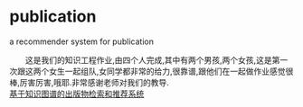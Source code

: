 # publication
a recommender system for publication

　　这是我们的知识工程作业,由四个人完成,其中有两个男孩,两个女孩,这是第一次跟这两个女生一起组队,女同学都非常的给力,很靠谱,跟他们在一起做作业感觉很棒,厉害厉害,哦耶.非常感谢老师对我们的教导.  
  [基于知识图谱的出版物检索和推荐系统](https://zsgc.github.io/publication/homework/Publication_search_recommendation_system.html)
